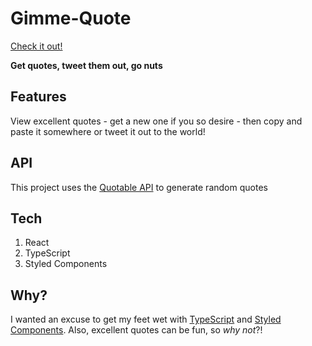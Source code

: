 # Gimme-Quote

[Check it out!](https://druserkes.github.io/quote-me/)

**Get quotes, tweet them out, go nuts**

## Features 
View excellent quotes - get a new one if you so desire - then copy and paste it somewhere or tweet it out to the world!   

## API 
This project uses the [Quotable API](https://api.quotable.io/) to generate random quotes

## Tech 
1. React 
2. TypeScript 
3. Styled Components 

## Why? 
I wanted an excuse to get my feet wet with [TypeScript](https://www.typescriptlang.org/) and [Styled Components](https://styled-components.com/). Also, excellent quotes can be fun, so *why not*?! 